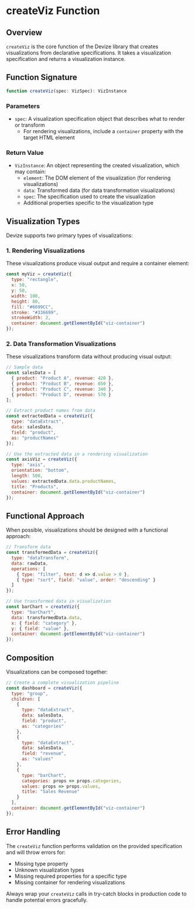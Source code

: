 # createViz Function

## Overview

`createViz` is the core function of the Devize library that creates visualizations from declarative specifications. It takes a visualization specification and returns a visualization instance.

## Function Signature

```typescript
function createViz(spec: VizSpec): VizInstance
```

### Parameters

- `spec`: A visualization specification object that describes what to render or transform
  - For rendering visualizations, include a `container` property with the target HTML element

### Return Value

- `VizInstance`: An object representing the created visualization, which may contain:
  - `element`: The DOM element of the visualization (for rendering visualizations)
  - `data`: Transformed data (for data transformation visualizations)
  - `spec`: The specification used to create the visualization
  - Additional properties specific to the visualization type

## Visualization Types

Devize supports two primary types of visualizations:

### 1. Rendering Visualizations

These visualizations produce visual output and require a container element:

```javascript
const myViz = createViz({
  type: "rectangle",
  x: 50,
  y: 50,
  width: 100,
  height: 80,
  fill: "#6699CC",
  stroke: "#336699",
  strokeWidth: 2,
  container: document.getElementById("viz-container")
});
```

### 2. Data Transformation Visualizations

These visualizations transform data without producing visual output:

```javascript
// Sample data
const salesData = [
  { product: "Product A", revenue: 420 },
  { product: "Product B", revenue: 650 },
  { product: "Product C", revenue: 340 },
  { product: "Product D", revenue: 570 }
];

// Extract product names from data
const extractedData = createViz({
  type: "dataExtract",
  data: salesData,
  field: "product",
  as: "productNames"
});

// Use the extracted data in a rendering visualization
const axisViz = createViz({
  type: "axis",
  orientation: "bottom",
  length: 500,
  values: extractedData.data.productNames,
  title: "Products",
  container: document.getElementById("viz-container")
});
```

## Functional Approach

When possible, visualizations should be designed with a functional approach:

```javascript
// Transform data
const transformedData = createViz({
  type: "dataTransform",
  data: rawData,
  operations: [
    { type: "filter", test: d => d.value > 0 },
    { type: "sort", field: "value", order: "descending" }
  ]
});

// Use transformed data in visualization
const barChart = createViz({
  type: "barChart",
  data: transformedData.data,
  x: { field: "category" },
  y: { field: "value" },
  container: document.getElementById("viz-container")
});
```

## Composition

Visualizations can be composed together:

```javascript
// Create a complete visualization pipeline
const dashboard = createViz({
  type: "group",
  children: [
    {
      type: "dataExtract",
      data: salesData,
      field: "product",
      as: "categories"
    },
    {
      type: "dataExtract",
      data: salesData,
      field: "revenue",
      as: "values"
    },
    {
      type: "barChart",
      categories: props => props.categories,
      values: props => props.values,
      title: "Sales Revenue"
    }
  ],
  container: document.getElementById("viz-container")
});
```

## Error Handling

The `createViz` function performs validation on the provided specification and will throw errors for:

- Missing type property
- Unknown visualization types
- Missing required properties for a specific type
- Missing container for rendering visualizations

Always wrap your `createViz` calls in try-catch blocks in production code to handle potential errors gracefully.
